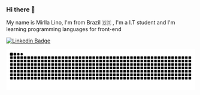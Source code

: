 ### Hi there 👋

My name is Mirlla Lino, I'm from Brazil 🇧🇷 , I'm a I.T student and I'm learning programming languages for front-end

[![Linkedin Badge](https://img.shields.io/badge/-LinkedIn-blue?style=flat-square&logo=Linkedin&logoColor=white&link=https://www.linkedin.com/in/mirllalino//)](https:///www.linkedin.com/in/mirllalino//)

  ![Snake animation](https://github.com/mirllalino/mirllalino/blob/output/github-contribution-grid-snake.svg)   
<!--
**mirllalino/mirllalino** is a ✨ _special_ ✨ repository because its `README.md` (this file) appears on your GitHub profile.

Here are some ideas to get you started:

- 🔭 I’m currently working on ...
- 🌱 I’m currently learning ...
- 👯 I’m looking to collaborate on ...
- 🤔 I’m looking for help with ...
- 💬 Ask me about ...
- 📫 How to reach me: ...
- 😄 Pronouns: ...
- ⚡ Fun fact: ...
-->
